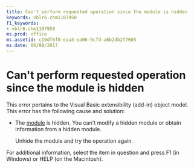 ```yaml
---
title: Can't perform requested operation since the module is hidden
keywords: vblr6.chm1107950
f1_keywords:
- vblr6.chm1107950
ms.prod: office
ms.assetid: c19df6f0-eaa3-ea06-9cfd-a6b2db2f7605
ms.date: 06/08/2017
---
```



# Can't perform requested operation since the module is hidden

This error pertains to the Visual Basic extensibility (add-in) object model. This error has the following cause and solution:



- The [module](../../Glossary/vbe-glossary.md#module) is hidden. You can't modify a hidden module or obtain information from a hidden module.
    
    Unhide the module and try the operation again.
    

For additional information, select the item in question and press F1 (in Windows) or HELP (on the Macintosh).

